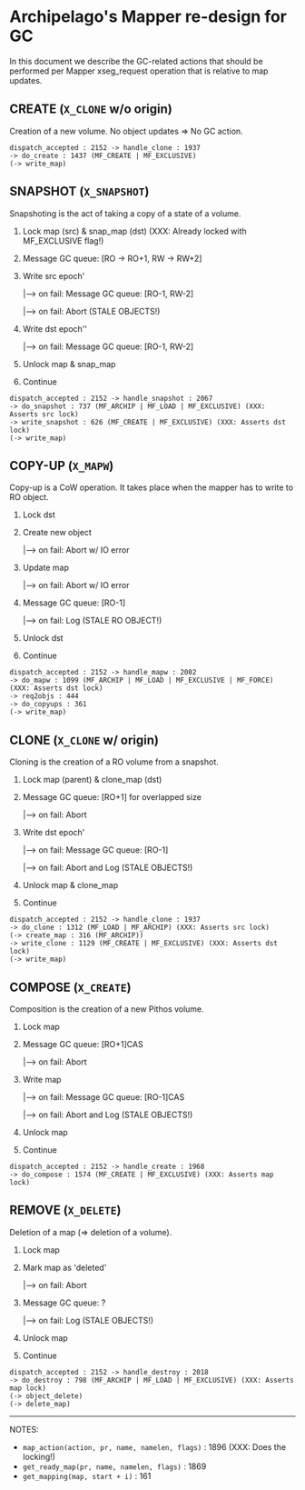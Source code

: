 # Archipelago's Mapper re-design for GC

In this document we describe the GC-related actions that should be performed per
Mapper xseg_request operation that is relative to map updates.

## CREATE (`X_CLONE` w/o origin)

Creation of a new volume. No object updates => No GC action.
```
dispatch_accepted : 2152 -> handle_clone : 1937
-> do_create : 1437 (MF_CREATE | MF_EXCLUSIVE)
(-> write_map)
```

## SNAPSHOT (`X_SNAPSHOT`)

Snapshoting is the act of taking a copy of a state of a volume.

1. Lock map (src) & snap_map (dst) (XXX: Already locked with MF_EXCLUSIVE flag!)
2. Message GC queue: [RO -> RO+1, RW -> RW+2]
3. Write src epoch'

    |--> on fail: Message GC queue: [RO-1, RW-2]

    |--> on fail: Abort (STALE OBJECTS!)

4. Write dst epoch''

    |--> on fail: Message GC queue: [RO-1, RW-2]

5. Unlock map & snap_map
6. Continue
```
dispatch_accepted : 2152 -> handle_snapshot : 2067
-> do_snapshot : 737 (MF_ARCHIP | MF_LOAD | MF_EXCLUSIVE) (XXX: Asserts src lock)
-> write_snapshot : 626 (MF_CREATE | MF_EXCLUSIVE) (XXX: Asserts dst lock)
(-> write_map)
```

## COPY-UP (`X_MAPW`)

Copy-up is a CoW operation. It takes place when the mapper has to write to RO
object.

1. Lock dst
2. Create new object

    |--> on fail: Abort w/ IO error

3. Update map

    |--> on fail: Abort w/ IO error

4. Message GC queue: [RO-1]

    |--> on fail: Log (STALE RO OBJECT!)

5. Unlock dst
6. Continue
```
dispatch_accepted : 2152 -> handle_mapw : 2002
-> do_mapw : 1099 (MF_ARCHIP | MF_LOAD | MF_EXCLUSIVE | MF_FORCE) (XXX: Asserts dst lock)
-> req2objs : 444
-> do_copyups : 361
(-> write_map)
```

## CLONE (`X_CLONE` w/ origin)

Cloning is the creation of a RO volume from a snapshot.

1. Lock map (parent) & clone_map (dst)
2. Message GC queue: [RO+1] for overlapped size

    |--> on fail: Abort

3. Write dst epoch'

    |--> on fail: Message GC queue: [RO-1]

    |--> on fail: Abort and Log (STALE OBJECTS!)

4. Unlock map & clone_map
5. Continue
```
dispatch_accepted : 2152 -> handle_clone : 1937
-> do_clone : 1312 (MF_LOAD | MF_ARCHIP) (XXX: Asserts src lock)
(-> create_map : 316 (MF_ARCHIP))
-> write_clone : 1129 (MF_CREATE | MF_EXCLUSIVE) (XXX: Asserts dst lock)
(-> write_map)
```

## COMPOSE (`X_CREATE`)

Composition is the creation of a new Pithos volume.

1. Lock map
2. Message GC queue: [RO+1]CAS

    |--> on fail: Abort

3. Write map

    |--> on fail: Message GC queue: [RO-1]CAS

    |--> on fail: Abort and Log (STALE OBJECTS!)

4. Unlock map
5. Continue
```
dispatch_accepted : 2152 -> handle_create : 1968
-> do_compose : 1574 (MF_CREATE | MF_EXCLUSIVE) (XXX: Asserts map lock)
```

## REMOVE (`X_DELETE`)

Deletion of a map (=> deletion of a volume).

1. Lock map
2. Mark map as 'deleted'

    |--> on fail: Abort

3. Message GC queue: ?

    |--> on fail: Log (STALE OBJECTS!)

4. Unlock map
5. Continue
```
dispatch_accepted : 2152 -> handle_destroy : 2018
-> do_destroy : 798 (MF_ARCHIP | MF_LOAD | MF_EXCLUSIVE) (XXX: Asserts map lock)
(-> object_delete)
(-> delete_map)
```
- - -
NOTES:
- `map_action(action, pr, name, namelen, flags)` : 1896 (XXX: Does the locking!)
- `get_ready_map(pr, name, namelen, flags)` : 1869
- `get_mapping(map, start + i)` : 161
